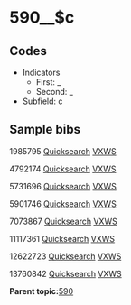 # 590\_\_$c

## Codes

-   Indicators
    -   First: \_
    -   Second: \_
-   Subfield: c

## Sample bibs

1985795 [Quicksearch](https://search.library.yale.edu/catalog/1985795) [VXWS](http://prodorbis.library.yale.edu:7014/vxws/GetHoldingsService?bibId=1985795)

4792174 [Quicksearch](https://search.library.yale.edu/catalog/4792174) [VXWS](http://prodorbis.library.yale.edu:7014/vxws/GetHoldingsService?bibId=4792174)

5731696 [Quicksearch](https://search.library.yale.edu/catalog/5731696) [VXWS](http://prodorbis.library.yale.edu:7014/vxws/GetHoldingsService?bibId=5731696)

5901746 [Quicksearch](https://search.library.yale.edu/catalog/5901746) [VXWS](http://prodorbis.library.yale.edu:7014/vxws/GetHoldingsService?bibId=5901746)

7073867 [Quicksearch](https://search.library.yale.edu/catalog/7073867) [VXWS](http://prodorbis.library.yale.edu:7014/vxws/GetHoldingsService?bibId=7073867)

11117361 [Quicksearch](https://search.library.yale.edu/catalog/11117361) [VXWS](http://prodorbis.library.yale.edu:7014/vxws/GetHoldingsService?bibId=11117361)

12622723 [Quicksearch](https://search.library.yale.edu/catalog/12622723) [VXWS](http://prodorbis.library.yale.edu:7014/vxws/GetHoldingsService?bibId=12622723)

13760842 [Quicksearch](https://search.library.yale.edu/catalog/13760842) [VXWS](http://prodorbis.library.yale.edu:7014/vxws/GetHoldingsService?bibId=13760842)

**Parent topic:**[590](../../tags/590/590.md)

